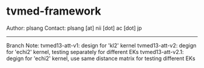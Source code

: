 tvmed-framework
===============

Author: plsang
Contact: plsang [at] nii [dot] ac [dot] jp

-----------------------------------------
Branch Note:
tvmed13-att-v1: design for 'kl2' kernel
tvmed13-att-v2: degign for 'echi2' kernel, testing separately for different EKs
tvmed13-att-v2.1: degign for 'echi2' kernel, use same distance matrix for testing different EKs
